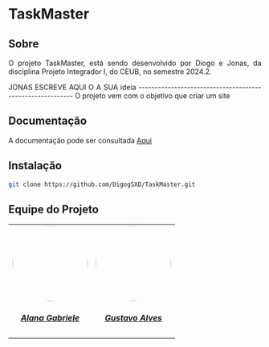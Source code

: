 # TaskMaster

## Sobre 
<p align="justify">
O projeto TaskMaster, está sendo desenvolvido por Diogo e Jonas, da disciplina Projeto Integrador I, do CEUB, no semestre 2024.2. 
</p>

<p align="justify">
JONAS ESCREVE AQUI O A SUA ideia ----------------------------------------------------------
O projeto vem com o objetivo que criar um site 
</p>

## Documentação
<p>
A documentação pode ser consultada <a href="" target="_blank" rel="external">Aqui</a>
</p>

## Instalação
```bash
git clone https://github.com/DigogSXD/TaskMaster.git
```

## Equipe do Projeto

<center>
<table style="margin-left: auto; margin-right: auto;">
<tr>
        <td align="center">
      <a href="https://github.com/alanagabriele">
        <img style="border-radius: 50%;" src="https://github.com/alanagabriele.png" width="150px;"/>
        <h5 class="text-center">Alana Gabriele</h5>
      </a>
    </td>
    <td align="center">
      <a href="https://github.com/gustaallves">
        <img style="border-radius: 50%;" src="https://github.com/gustaallves.png" width="150px;"/>
        <h5 class="text-center">Gustavo Alves</h5>
      </a>
    </td>
  
</table>

</center>
